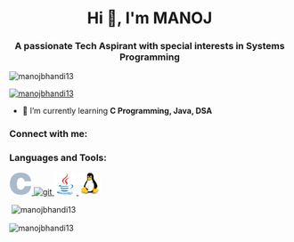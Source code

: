 <h1 align="center">Hi 👋, I'm MANOJ</h1>
<h3 align="center">A passionate Tech Aspirant with special interests in Systems Programming</h3>

<p align="left"> <img src="https://komarev.com/ghpvc/?username=manojbhandi13&label=Profile%20views&color=0e75b6&style=flat" alt="manojbhandi13" /> </p>

<p align="left"> <a href="https://github.com/ryo-ma/github-profile-trophy"><img src="https://github-profile-trophy.vercel.app/?username=manojbhandi13" alt="manojbhandi13" /></a> </p>

- 🌱 I’m currently learning **C Programming, Java, DSA**

<h3 align="left">Connect with me:</h3>
<p align="left">
</p>

<h3 align="left">Languages and Tools:</h3>
<p align="left"> <a href="https://www.cprogramming.com/" target="_blank" rel="noreferrer"> <img src="https://raw.githubusercontent.com/devicons/devicon/master/icons/c/c-original.svg" alt="c" width="40" height="40"/> </a> <a href="https://git-scm.com/" target="_blank" rel="noreferrer"> <img src="https://www.vectorlogo.zone/logos/git-scm/git-scm-icon.svg" alt="git" width="40" height="40"/> </a> <a href="https://www.java.com" target="_blank" rel="noreferrer"> <img src="https://raw.githubusercontent.com/devicons/devicon/master/icons/java/java-original.svg" alt="java" width="40" height="40"/> </a> <a href="https://www.linux.org/" target="_blank" rel="noreferrer"> <img src="https://raw.githubusercontent.com/devicons/devicon/master/icons/linux/linux-original.svg" alt="linux" width="40" height="40"/> </a> </p>

<p>&nbsp;<img align="center" src="https://github-readme-stats.vercel.app/api?username=manojbhandi13&show_icons=true&locale=en" alt="manojbhandi13" /></p>

<p><img align="center" src="https://github-readme-streak-stats.herokuapp.com/?user=manojbhandi13&" alt="manojbhandi13" /></p>

